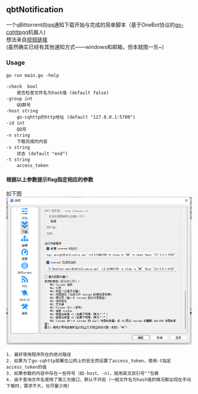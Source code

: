 ## qbtNotification
一个qBittorrent向qq通知下载开始与完成的简单脚本（基于OneBot协议的[go-cqhttp](https://github.com/Mrs4s/go-cqhttp)qq机器人)   
想法来自[视频链接](https://www.bilibili.com/video/BV1qP411m7zX/)  
(虽然确实已经有其他通知方式——windows和邮箱，但本就图一乐~)

### Usage

```
go run main.go -help
```
```
-check  bool
    是否检查文件名为hash值 (default false)
-group int
    QQ群号
-host string
    go-cqhttp的http地址 (default "127.0.0.1:5700")
-id int
    QQ号
-n string
    下载完成的内容
-s string
    状态 (default "end")
-t string
    access_token
```
#### 根据以上参数提示flag指定相应的参数
如下图
![img.png](https://github.com/Yoak3n/qbtNotification/blob/main/docs/usage.png)

    1. 最好使用程序所在的绝对路径    
    2. 如果为了go-cqhttp部署在公网上的安全而设置了access_token，使用-t指定access_token的值
    3. 如果参数的内容中存在一些符号（如-host、-n)，就用英文双引号""包裹
    4. 由于查询文件名使用了第三方接口，默认不开启（一般文件名为hash值的情况都出现在手动下载时，需求不大，也尽量少用）




